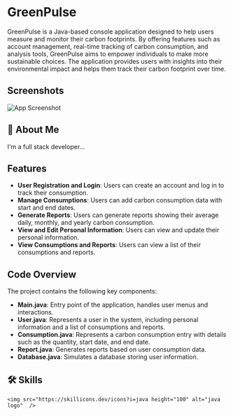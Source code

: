 
# GreenPulse

GreenPulse is a Java-based console application designed to help users measure and monitor their carbon footprints. By offering features such as account management, real-time tracking of carbon consumption, and analysis tools, GreenPulse aims to empower individuals to make more sustainable choices. The application provides users with insights into their environmental impact and helps them track their carbon footprint over time.

## Screenshots

![App Screenshot](https://www.imghippo.com/storage/files/QADq11725013315.png)


## 🚀 About Me
I'm a full stack developer...


## Features

- **User Registration and Login**: Users can create an account and log in to track their consumption.
- **Manage Consumptions**: Users can add carbon consumption data with start and end dates.
- **Generate Reports**: Users can generate reports showing their average daily, monthly, and yearly carbon consumption.
- **View and Edit Personal Information**: Users can view and update their personal information.
- **View Consumptions and Reports**: Users can view a list of their consumptions and reports.

## Code Overview

The project contains the following key components:

- **Main.java**: Entry point of the application, handles user menus and interactions.
- **User.java**: Represents a user in the system, including personal information and a list of consumptions and reports.
- **Consumption.java**: Represents a carbon consumption entry with details such as the quantity, start date, and end date.
- **Report.java**: Generates reports based on user consumption data.
- **Database.java**: Simulates a database storing user information.



## 🛠 Skills
    <img src="https://skillicons.dev/icons?i=java height="100" alt="java logo"  />

